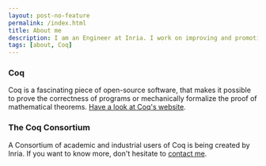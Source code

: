 ```yaml
---
layout: post-no-feature
permalink: /index.html
title: About me
description: I am an Engineer at Inria. I work on improving and promoting the Coq proof assistant, and on building a Consortium of academic and industrial users of Coq.
tags: [about, Coq]
---
```


### Coq

Coq is a fascinating piece of open-source software, that makes it possible to
prove the correctness of programs or mechanically formalize the proof of
mathematical theorems. [Have a look at Coq's website](https://coq.inria.fr).

### The Coq Consortium
A Consortium of academic and industrial users of Coq is being created by Inria. If you want to know more, don't hesitate to
[contact me](/contact).

